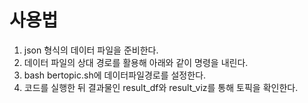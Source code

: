 # 사용법
1. json 형식의 데이터 파일을 준비한다.
2. 데이터 파일의 상대 경로를 활용해 아래와 같이 명령을 내린다.
3. bash bertopic.sh에 데이터파일경로를 설정한다.
4. 코드를 실행한 뒤 결과물인 result_df와 result_viz를 통해 토픽을 확인한다.
